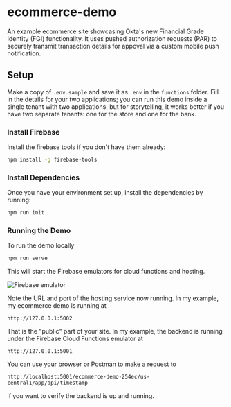 # ecommerce-demo

An example ecommerce site showcasing Okta's new Financial Grade Identity (FGI)
functionality. It uses pushed authorization requests (PAR) to securely
transmit transaction details for appoval via a custom mobile push notification.

## Setup

Make a copy of `.env.sample` and save it as `.env` in the `functions` folder.
Fill in the details for your two applications; you can run this demo inside a
single tenant with two applications, but for storytelling, it works better if
you have two separate tenants: one for the store and one for the bank.

### Install Firebase

Install the firebase tools if you don't have them already:

```bash
npm install -g firebase-tools
```

### Install Dependencies

Once you have your environment set up, install the dependencies by running:

```bash
npm run init
```

### Running the Demo

To run the demo locally

```bash
npm run serve
```

This will start the Firebase emulators for cloud functions and hosting.

![Firebase emulator](https://github.com/udplabs/ecommerce-demo/blob/experimental/combined-servers/public/images/firebase-emulator.png?raw=true)

Note the URL and port of the hosting service now running. In my example,
my ecommerce demo is running at 

`http://127.0.0.1:5002`

That is the "public" part of your site. In my example, the backend is running
under the Firebase Cloud Functions emulator at

`http://127.0.0.1:5001`

You can use your browser or Postman to make a request to

`http://localhost:5001/ecommerce-demo-254ec/us-central1/app/api/timestamp`

if you want to verify the backend is up and running.

